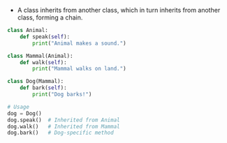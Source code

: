 * A class inherits from another class, which in turn inherits from another class, forming a chain.
```py
class Animal:
    def speak(self):
        print("Animal makes a sound.")

class Mammal(Animal):
    def walk(self):
        print("Mammal walks on land.")

class Dog(Mammal):
    def bark(self):
        print("Dog barks!")

# Usage
dog = Dog()
dog.speak()  # Inherited from Animal
dog.walk()   # Inherited from Mammal
dog.bark()   # Dog-specific method
```
